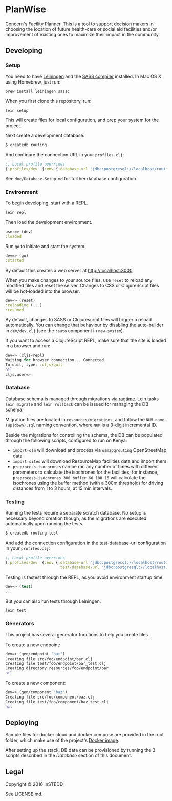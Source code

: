 # PlanWise

Concern's Facility Planner. This is a tool to support decision makers in
choosing the location of future health-care or social aid facilities and/or
improvement of existing ones to maximize their impact in the community.

## Developing

### Setup

You need to have [Leiningen](http://leiningen.org) and the
[SASS compiler](https://github.com/sass/sassc) installed. In Mac OS X using
Homebrew, just run:

```sh
brew install leiningen sassc
```

When you first clone this repository, run:

```sh
lein setup
```

This will create files for local configuration, and prep your system
for the project.

Next create a development database:

```bash
$ createdb routing
```

And configure the connection URL in your `profiles.clj`:

```clojure
;; Local profile overrides
{:profiles/dev  {:env {:database-url "jdbc:postgresql://localhost/routing"}}}
```

See `doc/Database-Setup.md` for further database configuration.


### Environment

To begin developing, start with a REPL.

```sh
lein repl
```

Then load the development environment.

```clojure
user=> (dev)
:loaded
```

Run `go` to initiate and start the system.

```clojure
dev=> (go)
:started
```

By default this creates a web server at <http://localhost:3000>.

When you make changes to your source files, use `reset` to reload any
modified files and reset the server. Changes to CSS or ClojureScript
files will be hot-loaded into the browser.

```clojure
dev=> (reset)
:reloading (...)
:resumed
```

By default, changes to SASS or Clojurescript files will trigger a reload
automatically. You can change that behaviour by disabling the auto-builder in
`dev/dev.clj` (see the `:auto` component in `new-system`).

If you want to access a ClojureScript REPL, make sure that the site is loaded
in a browser and run:

```clojure
dev=> (cljs-repl)
Waiting for browser connection... Connected.
To quit, type: :cljs/quit
nil
cljs.user=>
```

### Database

Database schema is managed through migrations via [ragtime](https://github.com/duct-framework/duct-ragtime-component). Lein tasks `lein migrate` and `lein rollback` can be issued for managing the DB schema.

Migration files are located in `resources/migrations`, and follow the `NUM-name.(up|down).sql` naming convention, where `NUM` is a 3-digit incremental ID.

Beside the migrations for controlling the schema, the DB can be populated through the following scripts, configured to run on Kenya:
* `import-osm` will download and process via `osm2pgrouting` OpenStreetMap data
* `import-sites` will download ResourceMap facilities data and import them
* `preprocess-isochrones` can be ran any number of times with different parameters to calculate the isochrones for the facilities; for instance, `preprocess-isochrones 300 buffer 60 180 15` will calculate the isochrones using the buffer method (with a 300m threshold) for driving distances from 1 to 3 hours, at 15 min intervals.

### Testing

Running the tests require a separate scratch database. No setup is necessary
beyond creation though, as the migrations are executed automatically upon
running the tests.

```bash
$ createdb routing-test
```

And add the connection configuration in the test-database-url configuration in
your `profiles.clj`:

```clojure
;; Local profile overrides
{:profiles/dev  {:env {:database-url "jdbc:postgresql://localhost/routing"
                       :test-database-url "jdbc:postgresql://localhost/routing-test"}}}
```


Testing is fastest through the REPL, as you avoid environment startup
time.

```clojure
dev=> (test)
...
```

But you can also run tests through Leiningen.

```sh
lein test
```

### Generators

This project has several generator functions to help you create files.

To create a new endpoint:

```clojure
dev=> (gen/endpoint "bar")
Creating file src/foo/endpoint/bar.clj
Creating file test/foo/endpoint/bar_test.clj
Creating directory resources/foo/endpoint/bar
nil
```

To create a new component:

```clojure
dev=> (gen/component "baz")
Creating file src/foo/component/baz.clj
Creating file test/foo/component/baz_test.clj
nil
```

## Deploying

Sample files for docker cloud and docker compose are provided in the root folder, which make use of the project's [Docker image](https://hub.docker.com/r/instedd/planwise/).

After setting up the stack, DB data can be provisioned by running the 3 scripts described in the _Database_ section of this document.

## Legal

Copyright © 2016 InSTEDD

See LICENSE.md.
